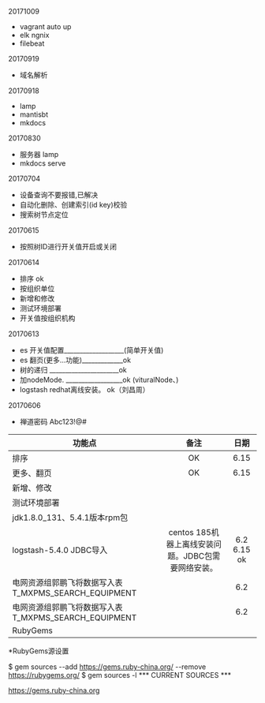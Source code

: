 20171009

* vagrant auto up
* elk ngnix
* filebeat

20170919

* 域名解析

20170918

* lamp
* mantisbt
* mkdocs

20170830

* 服务器 lamp
* mkdocs serve

20170704

* 设备查询不要报错,已解决
* 自动化删除、创建索引(id key)校验
* 搜索树节点定位

20170615

* 按照树ID进行开关值开启或关闭

20170614

* 排序                    ok
* 按组织单位
* 新增和修改
* 测试环境部署
* 开关值按组织机构

20170613

* es 开关值配置___________________(简单开关值)
* es 翻页(更多...功能)_____________ok
* 树的递归 ______________________ok
* 加nodeMode. __________________ok (vituralNode、)
* logstash redhat离线安装。      ok（刘昌周）

20170606

* 禅道密码 Abc123!@#

功能点|备注           | 日期|
------------|:-------------:| :------------:|
排序                    |       OK       | 6.15
更多、翻页|OK|6.15
新增、修改||
测试环境部署||
jdk1.8.0_131、5.4.1版本rpm包||
logstash-5.4.0 JDBC导入| centos 185机器上离线安装问题。JDBC包需要网络安装。  | 6.2 6.15 ok
电网资源组郭鹏飞将数据写入表 T_MXPMS_SEARCH_EQUIPMENT|| 6.2
电网资源组郭鹏飞将数据写入表 T_MXPMS_SEARCH_EQUIPMENT|| 6.2
RubyGems||


*RubyGems源设置

$ gem sources --add https://gems.ruby-china.org/ --remove https://rubygems.org/
$ gem sources -l
*** CURRENT SOURCES ***

https://gems.ruby-china.org
